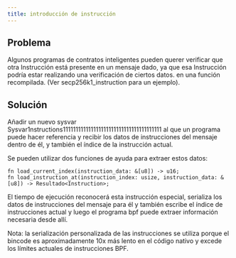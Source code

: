 ```yaml
---
title: introducción de instrucción
---
```


## Problema

Algunos programas de contratos inteligentes pueden querer verificar que otra Instrucción está presente en un mensaje dado, ya que esa Instrucción podría estar realizando una verificación de ciertos datos. en una función recompilada. (Ver secp256k1_instruction para un ejemplo).

## Solución

Añadir un nuevo sysvar Sysvar1nstructions111111111111111111111111111111111111111 al que un programa puede hacer referencia y recibir los datos de instrucciones del mensaje dentro de él, y también el índice de la instrucción actual.

Se pueden utilizar dos funciones de ayuda para extraer estos datos:

```
fn load_current_index(instruction_data: &[u8]) -> u16;
fn load_instruction_at(instruction_index: usize, instruction_data: &[u8]) -> Resultado<Instruction>;
```

El tiempo de ejecución reconocerá esta instrucción especial, serializa los datos de instrucciones del mensaje para él y también escribe el índice de instrucciones actual y luego el programa bpf puede extraer información necesaria desde allí.

Nota: la serialización personalizada de las instrucciones se utiliza porque el bincode es aproximadamente 10x más lento en el código nativo y excede los límites actuales de instrucciones BPF.
